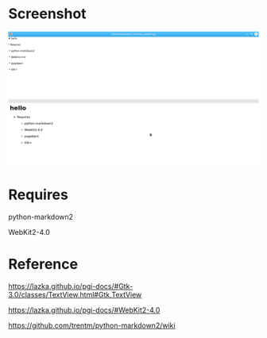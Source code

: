 # Screenshot

![Alt text](https://raw.githubusercontent.com/yucefsourani/pygi-examples/master/markdownviewer_textview_webkit/e1.png "Screenshot")


# Requires

python-markdown2

WebKit2-4.0


# Reference 

https://lazka.github.io/pgi-docs/#Gtk-3.0/classes/TextView.html#Gtk.TextView

https://lazka.github.io/pgi-docs/#WebKit2-4.0

https://github.com/trentm/python-markdown2/wiki
